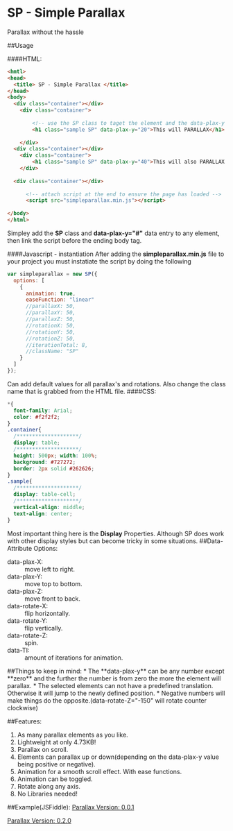 # SP - Simple Parallax
Parallax without the hassle

##Usage

####HTML:
```html
<hmtl> 
<head>
  <title> SP - Simple Parallax </title>
</head>
<body>
  <div class="container"></div>
    <div class="container">
    
        <!-- use the SP class to taget the element and the data-plax-y to define the amount of parallax -->
        <h1 class="sample SP" data-plax-y="20">This will PARALLAX</h1>
        
    </div>
  <div class="container"></div>
    <div class="container">
        <h1 class="sample SP" data-plax-y="40">This will also PARALLAX less</h1>
    </div>
    
  <div class="container"></div>
  
      <!-- attach script at the end to ensure the page has loaded -->
      <script src="simpleparallax.min.js"></script>
        
</body>
</html>
```
Simpley add the **SP** class and **data-plax-y="#"** data entry to any element, then link the script before the ending body tag.

####Javascript - instantiation
After adding the **simpleparallax.min.js** file to your project you must instatiate the script by doing the following

```javascript
var simpleparallax = new SP({
  options: [
    {
      animation: true,
      easeFunction: "linear"
      //parallaxX: 50,
      //parallaxY: 50,
      //parallaxZ: 50,
      //rotationX: 50,
      //rotationY: 50,
      //rotationZ: 50,
      //iterationTotal: 8,
      //className: "SP"
    }
  ]
});
```
Can add default values for all parallax's and rotations. Also change the class name that is grabbed from the HTML file.
####CSS:

```css
*{
  font-family: Arial;
  color: #f2f2f2;
}
.container{
  /********************/
  display: table;
  /********************/
  height: 500px; width: 100%;
  background: #727272;
  border: 2px solid #262626;
}
.sample{
  /********************/
  display: table-cell;
  /********************/
  vertical-align: middle;
  text-align: center;
}
```

Most important thing here is the **Display** Properties. Although SP does work with other display styles but can become tricky in some situations.
##Data-Attribute Options:
<dl>
  <dt>data-plax-X:</dt>
  <dd>move left to right.</dd>
  
  <dt>data-plax-Y:</dt> 
  <dd>move top to bottom.</dd>
  
  <dt>data-plax-Z:</dt> 
  <dd>move front to back.</dd>
  
  <dt>data-rotate-X:</dt> 
  <dd>flip horizontally.</dd>
  
  <dt>data-rotate-Y:</dt> 
  <dd>flip vertically.</dd>
  
  <dt>data-rotate-Z:</dt> 
  <dd>spin.</dd>
  
  <dt>data-TI:</dt> 
  <dd>amount of iterations for animation.</dd>
</dl>
##Things to keep in mind:
* The **data-plax-y** can be any number except **zero** and the further the number is from zero the more the element will parallax.
* The selected elements can not have a predefined translation. Otherwise it will jump to the newly defined position.
* Negative numbers will make things do the opposite.(data-rotate-Z="-150" will rotate counter clockwise)

##Features:
1. As many parallax elements as you like.
2. Lightweight at only 4.73KB!
3. Parallax on scroll.
4. Elements can parallax up or down(depending on the data-plax-y value being positive or negative).
5. Animation for a smooth scroll effect. With ease functions.
6. Animation can be toggled.
7. Rotate along any axis.
8. No Libraries needed!

##Example(JSFiddle):
[Parallax Version: 0.0.1](https://jsfiddle.net/Kree/v10yn98c/)

[Parallax Version: 0.2.0](http://jsfiddle.net/Kree/ju4d2c6L/3/)

